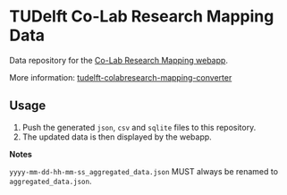 # TUDelft Co-Lab Research Mapping Data

Data repository for the [Co-Lab Research Mapping webapp](https://mapping.co-lab-research.net/).

More information: [tudelft-colabresearch-mapping-converter](https://github.com/odqo/tudelft-colabresearch-mapping-converter)


## Usage

1. Push the generated `json`, `csv` and `sqlite` files to this repository.
2. The updated data is then displayed by the webapp.

**Notes**

`yyyy-mm-dd-hh-mm-ss_aggregated_data.json` MUST always be renamed to `aggregated_data.json`.
